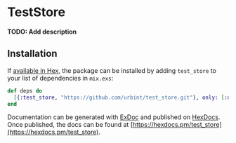 # TestStore

**TODO: Add description**

## Installation

If [available in Hex](https://hex.pm/docs/publish), the package can be installed
by adding `test_store` to your list of dependencies in `mix.exs`:

```elixir
def deps do
  [{:test_store, "https://github.com/urbint/test_store.git"}, only: [:dev, :test]]
end
```

Documentation can be generated with [ExDoc](https://github.com/elixir-lang/ex_doc)
and published on [HexDocs](https://hexdocs.pm). Once published, the docs can
be found at [https://hexdocs.pm/test_store](https://hexdocs.pm/test_store).


